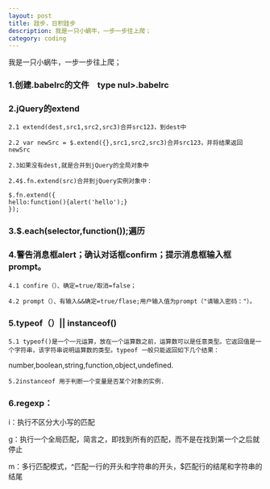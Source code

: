```yaml
---
layout: post
title: 跬步，日积跬步
description: 我是一只小蜗牛，一步一步往上爬；
category: coding
---
```

我是一只小蜗牛，一步一步往上爬；

### 1.创建.babelrc的文件　type nul>.babelrc

### 2.jQuery的extend

    2.1 extend(dest,src1,src2,src3)合并src123，到dest中

    2.2 var newSrc = $.extend({},src1,src2,src3)合并src123，并将结果返回newSrc

    2.3如果没有dest,就是合并到jQuery的全局对象中

    2.4$.fn.extend(src)合并到jQuery实例对象中：

	$.fn.extend({
	hello:function(){alert('hello');}
	});

### 3.$.each(selector,function());遍历

### 4.警告消息框alert；确认对话框confirm；提示消息框输入框prompt。

    4.1 confire（）、确定=true/取消=false；

    4.2 prompt（）、有输入&&确定=true/flase;用户输入值为prompt（"请输入密码："）。

### 5.typeof（）|| instanceof()

    5.1 typeof()是一个一元运算，放在一个运算数之前，运算数可以是任意类型。它返回值是一个字符串，该字符串说明运算数的类型。typeof 一般只能返回如下几个结果：
number,boolean,string,function,object,undefined.

    5.2instanceof 用于判断一个变量是否某个对象的实例.

### 6.regexp：

i：执行不区分大小写的匹配

g：执行一个全局匹配，简言之，即找到所有的匹配，而不是在找到第一个之后就停止

m：多行匹配模式，^匹配一行的开头和字符串的开头，$匹配行的结尾和字符串的结尾